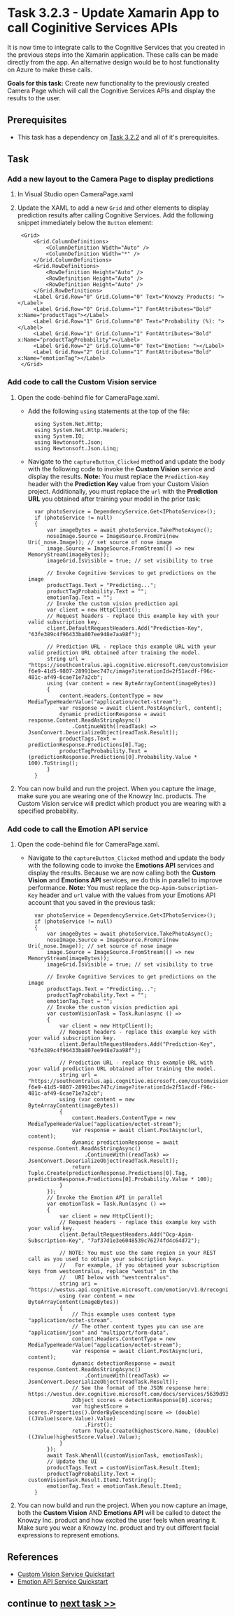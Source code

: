 # Task 3.2.3 - Update Xamarin App to call Coginitive Services APIs

It is now time to integrate calls to the Cognitive Services that you created in the previous steps into the Xamarin application. These calls can be made directly from the app. An alternative design would be to host functionality on Azure to make these calls.

**Goals for this task:** Create new functionality to the previously created Camera Page which will call the Cognitive Services APIs and display the results to the user.

## Prerequisites

* This task has a dependency on [Task 3.2.2](322_EmotionAPI.md) and all of it's prerequisites.

## Task

### Add a new layout to the Camera Page to display predictions

1. In Visual Studio open CameraPage.xaml
2. Update the XAML to add a new `Grid` and other elements to display prediction results after calling Cognitive Services. Add the following snippet immediately below the `Button` element:

        <Grid>
            <Grid.ColumnDefinitions>
                <ColumnDefinition Width="Auto" />
                <ColumnDefinition Width="*" />
            </Grid.ColumnDefinitions>
            <Grid.RowDefinitions>
                <RowDefinition Height="Auto" />
                <RowDefinition Height="Auto" />
                <RowDefinition Height="Auto" />
            </Grid.RowDefinitions>
            <Label Grid.Row="0" Grid.Column="0" Text="Knowzy Products: "></Label>
            <Label Grid.Row="0" Grid.Column="1" FontAttributes="Bold"  x:Name="productTags"></Label>
            <Label Grid.Row="1" Grid.Column="0" Text="Probability (%): "></Label>
            <Label Grid.Row="1" Grid.Column="1" FontAttributes="Bold" x:Name="productTagProbability"></Label>
            <Label Grid.Row="2" Grid.Column="0" Text="Emotion: "></Label>
            <Label Grid.Row="2" Grid.Column="1" FontAttributes="Bold" x:Name="emotionTag"></Label>
        </Grid>

### Add code to call the Custom Vision service

1. Open the code-behind file for CameraPage.xaml. 

    * Add the following `using` statements at the top of the file:

            using System.Net.Http;
            using System.Net.Http.Headers;
            using System.IO;
            using Newtonsoft.Json;
            using Newtonsoft.Json.Linq;

    * Navigate to the `captureButton_Clicked` method and update the body with the following code to invoke the **Custom Vision** service and display the results.
      **Note:** You must replace the `Prediction-Key` header with the **Prediction Key** value from your Custom Vision project. Additionally, you must replace the `url` with the **Prediction URL** you obtained after training your model in the prior task: 

            var photoService = DependencyService.Get<IPhotoService>();
            if (photoService != null)
            {
                var imageBytes = await photoService.TakePhotoAsync();
                noseImage.Source = ImageSource.FromUri(new Uri(_nose.Image)); // set source of nose image
                image.Source = ImageSource.FromStream(() => new MemoryStream(imageBytes));
                imageGrid.IsVisible = true; // set visibility to true

                // Invoke Cognitive Services to get predictions on the image
                productTags.Text = "Predicting...";
                productTagProbability.Text = "";
                emotionTag.Text = "";
                // Invoke the custom vision prediction api
                var client = new HttpClient();
                // Request headers - replace this example key with your valid subscription key.
                client.DefaultRequestHeaders.Add("Prediction-Key", "63fe389c4f96433ba807ee948e7aa98f");

                // Prediction URL - replace this example URL with your valid prediction URL obtained after training the model.
                string url = "https://southcentralus.api.cognitive.microsoft.com/customvision/v1.0/Prediction/a2545d9c-f6e9-41d5-9807-28991bec747c/image?iterationId=2f51acdf-f96c-481c-af49-6cae71e7a2cb";
                using (var content = new ByteArrayContent(imageBytes))
                {
                    content.Headers.ContentType = new MediaTypeHeaderValue("application/octet-stream");
                    var response = await client.PostAsync(url, content);
                    dynamic predictionResponse = await response.Content.ReadAsStringAsync()
                        .ContinueWith((readTask) => JsonConvert.DeserializeObject(readTask.Result));
                    productTags.Text = predictionResponse.Predictions[0].Tag;
                    productTagProbability.Text = (predictionResponse.Predictions[0].Probability.Value * 100).ToString();
                }
            }

2. You can now build and run the project. When you capture the image, make sure you are wearing one of the Knowzy Inc. products. The Custom Vision service will predict which product you are wearing with a specified probability.

### Add code to call the Emotion API service

1. Open the code-behind file for CameraPage.xaml. 

    * Navigate to the `captureButton_Clicked` method and update the body with the following code to invoke the **Emotions API** services and display the results. 
      Because we are now calling both the **Custom Vision** and **Emotions API** services, we do this in parallel to improve performance. 
      **Note:** You must replace the `Ocp-Apim-Subscription-Key` header and `url` value with the values from your Emotions API account that you saved in the previous task: 

            var photoService = DependencyService.Get<IPhotoService>();
            if (photoService != null)
            {
                var imageBytes = await photoService.TakePhotoAsync();
                noseImage.Source = ImageSource.FromUri(new Uri(_nose.Image)); // set source of nose image
                image.Source = ImageSource.FromStream(() => new MemoryStream(imageBytes));
                imageGrid.IsVisible = true; // set visibility to true

                // Invoke Cognitive Services to get predictions on the image
                productTags.Text = "Predicting...";
                productTagProbability.Text = "";
                emotionTag.Text = "";
                // Invoke the custom vision prediction api
                var customVisionTask = Task.Run(async () =>
                {
                    var client = new HttpClient();
                    // Request headers - replace this example key with your valid subscription key.
                    client.DefaultRequestHeaders.Add("Prediction-Key", "63fe389c4f96433ba807ee948e7aa98f");

                    // Prediction URL - replace this example URL with your valid prediction URL obtained after training the model.
                    string url = "https://southcentralus.api.cognitive.microsoft.com/customvision/v1.0/Prediction/a2545d9c-f6e9-41d5-9807-28991bec747c/image?iterationId=2f51acdf-f96c-481c-af49-6cae71e7a2cb";
                    using (var content = new ByteArrayContent(imageBytes))
                    {
                        content.Headers.ContentType = new MediaTypeHeaderValue("application/octet-stream");
                        var response = await client.PostAsync(url, content);
                        dynamic predictionResponse = await response.Content.ReadAsStringAsync()
                            .ContinueWith((readTask) => JsonConvert.DeserializeObject(readTask.Result));
                        return Tuple.Create(predictionResponse.Predictions[0].Tag, predictionResponse.Predictions[0].Probability.Value * 100);
                    }
                });
                // Invoke the Emotion API in parallel
                var emotionTask = Task.Run(async () =>
                {
                    var client = new HttpClient();
                    // Request headers - replace this example key with your valid key.
                    client.DefaultRequestHeaders.Add("Ocp-Apim-Subscription-Key", "7af37d1e3e6048539c76274fd4c64d72");

                    // NOTE: You must use the same region in your REST call as you used to obtain your subscription keys.
                    //   For example, if you obtained your subscription keys from westcentralus, replace "westus" in the 
                    //   URI below with "westcentralus".
                    string uri = "https://westus.api.cognitive.microsoft.com/emotion/v1.0/recognize";
                    using (var content = new ByteArrayContent(imageBytes))
                    {
                        // This example uses content type "application/octet-stream".
                        // The other content types you can use are "application/json" and "multipart/form-data".
                        content.Headers.ContentType = new MediaTypeHeaderValue("application/octet-stream");
                        var response = await client.PostAsync(uri, content);
                        dynamic detectionResponse = await response.Content.ReadAsStringAsync()
                            .ContinueWith((readTask) => JsonConvert.DeserializeObject(readTask.Result));
                        // See the format of the JSON response here: https://westus.dev.cognitive.microsoft.com/docs/services/5639d931ca73072154c1ce89/operations/563b31ea778daf121cc3a5fa
                        JObject scores = detectionResponse[0].scores;
                        var highestScore = scores.Properties().OrderByDescending(score => (double)((JValue)score.Value).Value)
                            .First();
                        return Tuple.Create(highestScore.Name, (double)((JValue)highestScore.Value).Value);
                    }
                });
                await Task.WhenAll(customVisionTask, emotionTask);
                // Update the UI
                productTags.Text = customVisionTask.Result.Item1;
                productTagProbability.Text = customVisionTask.Result.Item2.ToString();
                emotionTag.Text = emotionTask.Result.Item1;
            }

2. You can now build and run the project. When you now capture an image, both the **Custom Vision** AND **Emotions API** will be called to detect the Knowzy Inc. product and how excited the user feels when wearing it. Make sure you wear a Knowzy Inc. product and try out different facial expressions to represent emotions.

## References

* [Custom Vision Service Quickstart](https://docs.microsoft.com/en-us/azure/cognitive-services/custom-vision-service/use-prediction-api)
* [Emotion API Service Quickstart](https://docs.microsoft.com/en-us/azure/cognitive-services/emotion/quickstarts/csharp)



## continue to [next task >> ](331_Social.md)
